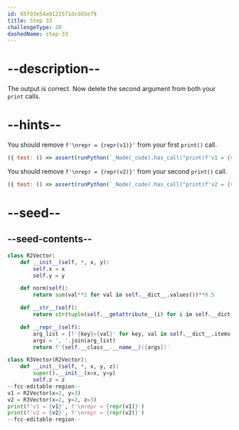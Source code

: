 ```yaml
---
id: 65f93e54a9121571dcdd3e79
title: Step 33
challengeType: 20
dashedName: step-33
---
```


# --description--

The output is correct. Now delete the second argument from both your `print` calls.

# --hints--

You should remove `f'\nrepr = {repr(v1)}'` from your first `print()` call.

```js
({ test: () => assert(runPython(`_Node(_code).has_call("print(f'v1 = {v1}')")`)) })
```

You should remove `f'\nrepr = {repr(v2)}'` from your second `print()` call.

```js
({ test: () => assert(runPython(`_Node(_code).has_call("print(f'v2 = {v2}')")`)) })
```

# --seed--

## --seed-contents--

```py
class R2Vector:
    def __init__(self, *, x, y):
        self.x = x
        self.y = y

    def norm(self):
        return sum(val**2 for val in self.__dict__.values())**0.5

    def __str__(self):
        return str(tuple(self.__getattribute__(i) for i in self.__dict__))

    def __repr__(self):
        arg_list = [f'{key}={val}' for key, val in self.__dict__.items()]
        args = ', '.join(arg_list)
        return f'{self.__class__.__name__}({args})'

class R3Vector(R2Vector):
    def __init__(self, *, x, y, z):
        super().__init__(x=x, y=y)
        self.z = z
--fcc-editable-region--
v1 = R2Vector(x=2, y=3)
v2 = R3Vector(x=2, y=2, z=3)
print(f'v1 = {v1}', f'\nrepr = {repr(v1)}')
print(f'v2 = {v2}', f'\nrepr = {repr(v2)}')
--fcc-editable-region--
```
